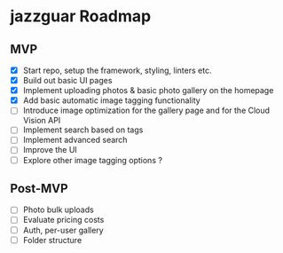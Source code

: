 # jazzguar Roadmap

## MVP

- [x] Start repo, setup the framework, styling, linters etc.
- [x] Build out basic UI pages
- [x] Implement uploading photos & basic photo gallery on the homepage
- [x] Add basic automatic image tagging functionality
- [ ] Introduce image optimization for the gallery page and for the Cloud Vision API
- [ ] Implement search based on tags
- [ ] Implement advanced search
- [ ] Improve the UI
- [ ] Explore other image tagging options ?

## Post-MVP

- [ ] Photo bulk uploads
- [ ] Evaluate pricing costs
- [ ] Auth, per-user gallery
- [ ] Folder structure
